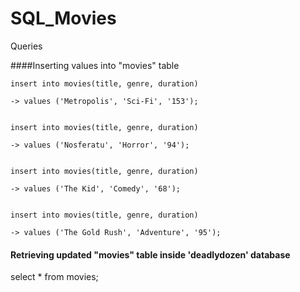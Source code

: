 # SQL_Movies
Queries


####Inserting values into "movies" table 

```
insert into movies(title, genre, duration)

-> values ('Metropolis', 'Sci-Fi', '153');


insert into movies(title, genre, duration)

-> values ('Nosferatu', 'Horror', '94');


insert into movies(title, genre, duration)

-> values ('The Kid', 'Comedy', '68');


insert into movies(title, genre, duration)

-> values ('The Gold Rush', 'Adventure', '95');
```


#### Retrieving updated "movies" table inside 'deadlydozen' database
select * from movies;
